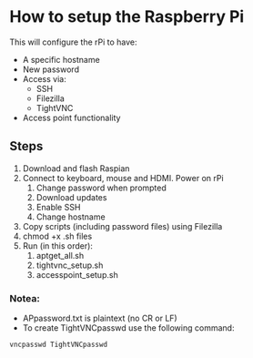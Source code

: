 # How to setup the Raspberry Pi

This will configure the rPi to have:

- A specific hostname
- New password
- Access via:
  - SSH
  - Filezilla
  - TightVNC
- Access point functionality

## Steps

1. Download and flash Raspian
2. Connect to keyboard, mouse and HDMI. Power on rPi
   1. Change password when prompted
   2. Download updates
   3. Enable SSH
   4. Change hostname
3. Copy scripts (including password files) using Filezilla
4. chmod +x .sh files
5. Run (in this order):
   1. aptget_all.sh
   2. tightvnc_setup.sh
   3. accesspoint_setup.sh

### Notea:
- APpassword.txt is plaintext (no CR or LF)
- To create TightVNCpasswd use the following command:
````
vncpasswd TightVNCpasswd
````
